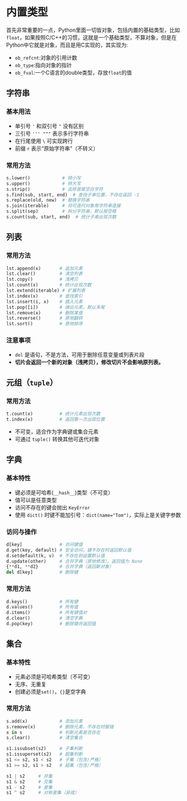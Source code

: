 # 内置类型

首先非常重要的一点，Python里面一切皆对象，包括内置的基础类型，比如`float`，如果按照C/C++的习惯，这就是一个基础类型，不算对象，但是在Python中它就是对象，而且是用C实现的，其实现为:

* `ob_refcnt`:对象的引用计数
* `ob_type`:指向对象的指针
* `ob_fval`:一个C语言的double类型，存放`float`的值

## 字符串

### 基本用法

* 单引号 `'` 和双引号 `"` 没有区别
* 三引号 `''' """` 表示多行字符串
* 在行尾使用 `\` 可实现跨行
* 前缀 `r` 表示“原始字符串”（不转义）

### 常用方法

```python
s.lower()            # 转小写
s.upper()            # 转大写
s.strip()            # 去除首尾空白字符
s.find(sub, start, end)  # 查找子串位置，不存在返回 -1
s.replace(old, new)  # 替换字符串
s.join(iterable)     # 将可迭代对象用字符串连接
s.split(sep)         # 拆分字符串，默认按空格
s.count(sub, start, end)  # 统计子串出现次数
```

## 列表

### 常用方法

```python
lst.append(x)       # 追加元素
lst.clear()         # 清空列表
lst.copy()          # 浅拷贝
lst.count(x)        # 统计出现次数
lst.extend(iterable) # 扩展列表
lst.index(x)        # 查找索引
lst.insert(i, x)    # 插入元素
lst.pop([i])        # 弹出元素，默认末尾
lst.remove(x)       # 删除某值
lst.reverse()       # 原地翻转
lst.sort()          # 原地排序
```

### 注意事项

* `del` 是语句，不是方法，可用于删除任意变量或列表片段
* **切片会返回一个新的对象（浅拷贝），修改切片不会影响原列表。**

## 元组（`tuple`）

### 常用方法

```python
t.count(x)          # 统计元素出现次数
t.index(x)          # 返回第一次出现位置
```

* 不可变，适合作为字典键或集合元素
* 可通过 `tuple()` 转换其他可迭代对象

## 字典

### 基本特性

* 键必须是可哈希(`__hash__`)类型（不可变）
* 值可以是任意类型
* 访问不存在的键会抛出 `KeyError`
* 使用 `dict()` 时键不能加引号：`dict(name="Tom")`，实际上是关键字参数

### 访问与操作

```python
d[key]              # 访问键值
d.get(key, default) # 安全访问，键不存在时返回默认值
d.setdefault(k, v)  # 不存在则设置默认值
d.update(other)     # 合并字典（原地修改），返回值为 None
{**d1, **d2}        # 合并字典（返回新对象）
del d[key]          # 删除键
```

### 常用方法

```python
d.keys()            # 所有键
d.values()          # 所有值
d.items()           # 所有键值对
d.clear()           # 清空字典
d.pop(key)          # 删除键并返回值
```

## 集合

### 基本特性

* 元素必须是可哈希类型（不可变）
* 无序、无重复
* 创建必须是`set()`，`{}`是空字典

### 常用方法

```python
s.add(x)            # 添加元素
s.remove(x)         # 删除元素，不存在时报错
x in s              # 判断元素是否存在
s.clear()           # 清空集合
```

```python
s1.issubset(s2)     # 子集判断
s1.issuperset(s2)   # 超集判断
s1 <= s2, s1 < s2   # 子集（包含/严格）
s1 >= s2, s1 > s2   # 超集（包含/严格）
```

```python
s1 | s2     # 并集
s1 & s2     # 交集
s1 - s2     # 差集
s1 ^ s2     # 对称差集（异或）
```
